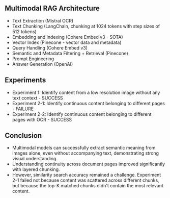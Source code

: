 ## Multimodal RAG Architecture
- Text Extraction (Mistral OCR)
- Text Chunking (LangChain, chunking at 1024 tokens with step sizes of 512 tokens)
- Embedding and Indexing (Cohere Embed v3 - SOTA)
- Vector Index (Pinecone - vector data and metadata)
- Query Handling (Cohere Embed v3) 
- Semantic and Metadata Filtering + Retrieval (Pinecone)
- Prompt Engineering
- Answer Generation (OpenAI)

## Experiments
- Experiment 1: Identify content from a low resolution image without any text context - SUCCESS
- Experiment 2-1: Identify continuous content belonging to different pages - FAILURE
- Experiment 2-2: Identify continuous content belonging to different pages with OCR - SUCCESS

## Conclusion
- Multimodal models can successfully extract semantic meaning from images alone, even without accompanying text, demonstrating strong visual understanding.
- Understanding continuity across document pages improved significantly with layered chunking. 
- However, similarity search accuracy remained a challenge. Experiment 2-1 failed not because content was scattered across different chunks, but because the top-K matched chunks didn't contain the most relevant content. 


